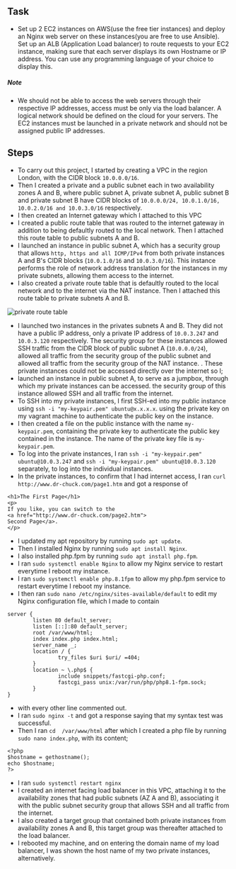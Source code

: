 ## Task

- Set up 2 EC2 instances on AWS(use the free tier instances) and deploy an Nginx web server on these instances(you are free to use Ansible). Set up an ALB (Application Load balancer) to route requests to your EC2 instance, making sure that each server displays its own Hostname or IP address. You can use any programming language of your choice to display this. 
##### Note 
- We should not be able to access the web servers through their respective IP addresses, access must be only via the load balancer. A logical network should be defined on the cloud for your servers. The EC2 instances must be launched in a private network and should not be assigned public IP addresses. 



## Steps 

- To carry out this project, I started by creating a VPC in the region London, with the CIDR block `10.0.0.0/16`. 
- Then I created a private and a public subnet each in two availability zones A and B, where public subnet A, private subnet A, public subnet B and private subnet B have CIDR blocks of `10.0.0.0/24, 10.0.1.0/16, 10.0.2.0/16 and 10.0.3.0/16` respectively. 
- I then created an Internet gateway which I attached to this VPC  
- I created a public route table that was routed to the internet gateway in addition to being defaultly routed to the local network. Then I attached this route table to public subnets A and B. 
- I launched an instance in public subnet A, which has a security group that allows `http, https and all ICMP/IPv4` from both private instances A and B's CIDR blocks (`10.0.1.0/16` and `10.0.3.0/16`). This instance performs the role of network address translation for the instances in my private subnets, allowing them access to the internet.
- I also created a private route table that is defaultly routed to the local network and to the internet via the NAT instance. Then I attached this route table to private subnets A and B. 

![private route table]()

- I launched two instances in the privates subnets A and B. They did not have a public IP address, only a private IP address of `10.0.3.247` and `10.0.3.120` respectively. The security group for these instances allowed SSH traffic from the CIDR block of public subnet A (`10.0.0.0/24`), allowed all traffic from the security group of the public subnet and allowed all traffic from the security group of the NAT instance. 
. These private instances could not be accessed directly over the internet so I;
- launched an instance in public subnet A, to serve as a jumpbox, through which my private instances can be accessed. the security group of this instance allowed SSH and all traffic from the internet. 
- To SSH into my private instances, I first SSH-ed into my public instance using `ssh -i "my-keypair.pem" ubuntu@x.x.x.x`. using the private key on my vagrant machine to authenticate the public key on the instance. 
- I then created a file on the public instance with the name `my-keypair.pem`, containing the private key to authenticate the public key contained in the instance. The name of the private key file is `my-keypair.pem`. 
- To log into the private instances, I ran `ssh -i "my-keypair.pem" ubuntu@10.0.3.247` and `ssh -i "my-keypair.pem" ubuntu@10.0.3.120` separately, to log into the individual instances. 
- In the private instances, to confirm that I had internet access, I ran `curl http://www.dr-chuck.com/page1.htm` and got a response of 
```
<h1>The First Page</h1>
<p>
If you like, you can switch to the
<a href="http://www.dr-chuck.com/page2.htm">
Second Page</a>.
</p>
```
- I updated my apt repository by running `sudo apt update`. 
- Then I installed Nginx by running `sudo apt install Nginx`.
- I also installed php.fpm by running `sudo apt install php.fpm`. 
- I ran `sudo systemctl enable Nginx` to allow my Nginx service to restart everytime I reboot my instance. 
- I ran `sudo systemctl enable php.8.1fpm` to allow my php.fpm service to restart everytime I reboot my instance. 
- I then ran `sudo nano /etc/nginx/sites-available/default` to edit my Nginx configuration file, which I made to contain 
```
server {
        listen 80 default_server;
        listen [::]:80 default_server;
        root /var/www/html;
        index index.php index.html;
        server_name _;
        location / {
                try_files $uri $uri/ =404;
        }
        location ~ \.php$ {
                include snippets/fastcgi-php.conf;
                fastcgi_pass unix:/var/run/php/php8.1-fpm.sock;
        }
}
``` 
- with every other line commented out. 
- I ran `sudo nginx -t` and got a response saying that my syntax test was successful. 
- Then I ran `cd  /var/www/html` after which I  created a php file by running `sudo nano index.php`, with its content; 
```
<?php
$hostname = gethostname();
echo $hostname;
?>
```
- I ran `sudo systemctl restart nginx` 
- I created an internet facing load balancer in this VPC, attaching it to the availability zones that had public subnets (AZ A and B), associating it with the public subnet security group that allows SSH and all traffic from the internet. 
- I also created a target group that contained both private instances from availability zones A and B, this target group was thereafter attached to the load balancer. 
- I rebooted my machine, and on entering the domain name of my load balancer, I was shown the host name of my two private instances, alternatively. 
